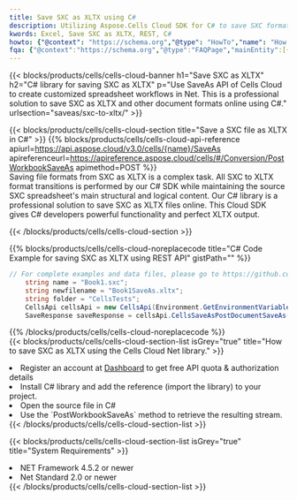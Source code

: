 ```yaml
---
title: Save SXC as XLTX using C# 
description: Utilizing Aspose.Cells Cloud SDK for C# to save SXC format file as XLTX format file. 
kwords: Excel, Save SXC as XLTX, REST, C#
howto: {"@context": "https://schema.org","@type": "HowTo","name": "How to save SXC as XLTX using the Cells Cloud Net library.","description": "How to save SXC as XLTX using the Cells Cloud Net library.","image": {"@type": "ImageObject"},"url": "/net/saveas/sxc-to-xltx/","step": [{ "@type": "HowToStep","name": "How to save SXC as XLTX using the Cells Cloud Net library. step 1", "image": {"@type": "ImageObject",},"url": "/net/saveas/sxc-to-xltx/","text": "Register an account at <a href='https://dashboard.aspose.cloud/'>Dashboard</a> to get free API quota & authorization details",},{ "@type": "HowToStep","name": "How to save SXC as XLTX using the Cells Cloud Net library. step 1", "image": {"@type": "ImageObject",},"url": "/net/saveas/sxc-to-xltx/","text": "Install C# library and add the reference (import the library) to your project.",},{ "@type": "HowToStep","name": "How to save SXC as XLTX using the Cells Cloud Net library. step 1", "image": {"@type": "ImageObject",},"url": "/net/saveas/sxc-to-xltx/","text": "Open the source file in C#",},{ "@type": "HowToStep","name": "How to save SXC as XLTX using the Cells Cloud Net library. step 1", "image": {"@type": "ImageObject",},"url": "/net/saveas/sxc-to-xltx/","text": "Use the `PostWorkbookSaveAs` method to retrieve the resulting stream.",}, ],"supply": {"@type": "HowToSupply","name": "document"},"tool": [{"@type": "HowToTool","name": "Visual Studio, Visual Studio Code, Rider"},{"@type": "HowToTool","name": "Aspose Cells"}],"totalTime": "PT6M"}
fqa: {"@context":"https://schema.org","@type":"FAQPage","mainEntity":[{"@type":"Question","name":"Why save file as other formats file in C# using REST API?","acceptedAnswer":{"@type":"Answer","text":"Documents are encoded in many ways, and some files may be incompatible with the software you use. To open and read such files, just save them as appropriate file formats.<br/><ol><li>Install .NET SDK and add the reference (import the library) to your project.</li><li>Open the source file in C# using REST API.</li><li>Call the PostWorkbookSaveAsRequest() method, passing an output filename with required extension.</li><li>Get the result of save as a separate file.</li></ol>"}},{"@type":"Question","name":"What file formats can I save as with your C# library?","acceptedAnswer":{"@type":"Answer","text":"We support a variety of file formats for conversion using .NET library, including XLSX, Excel, xls , PDF, CSV, HTML, Markdown, XML, PNG, JPG, TIFF, Json, TXT and many more."}},{"@type":"Question","name":"What is the maximum allowed file size for conversion using this .NET library?","acceptedAnswer":{"@type":"Answer","text":"There are no file size limits for format conversions using .NET library."}}]}
---
```



{{< blocks/products/cells/cells-cloud-banner h1="Save SXC as XLTX" h2="C# library for saving SXC as XLTX" p="Use SaveAs API of Cells Cloud to create customized spreadsheet workflows in Net. This is a professional solution to save SXC as XLTX and other document formats online using C#." urlsection="saveas/sxc-to-xltx/" >}}

{{< blocks/products/cells/cells-cloud-section  title="Save a SXC file as XLTX in C#" >}}
{{% blocks/products/cells/cells-cloud-api-reference  apiurl=https://api.aspose.cloud/v3.0/cells/{name}/SaveAs  apireferenceurl=https://apireference.aspose.cloud/cells/#/Conversion/PostWorkbookSaveAs  apimethod=POST %}}
<br/>
Saving file formats from SXC as XLTX is a complex task. All SXC to XLTX format transitions is performed by our C# SDK while maintaining the source SXC spreadsheet's main structural and logical content. Our C# library is a professional solution to save SXC as XLTX files online. This Cloud SDK gives C# developers powerful functionality and perfect XLTX output.

{{< /blocks/products/cells/cells-cloud-section >}}

{{% blocks/products/cells/cells-cloud-noreplacecode title="C# Code Example for saving SXC as XLTX using REST API" gistPath="" %}}
  
```cs
// For complete examples and data files, please go to https://github.com/aspose-cells-cloud/aspose-cells-cloud-dotnet/
    string name = "Book1.sxc";
    string newfilename = "Book1SaveAs.xltx";
    string folder = "CellsTests";
    CellsApi cellsApi = new CellsApi(Environment.GetEnvironmentVariable("ProductClientId"), Environment.GetEnvironmentVariable("ProductClientSecret"));
    SaveResponse saveResponse = cellsApi.CellsSaveAsPostDocumentSaveAs(name, null, newfilename, null,null,folder);
```
  
{{% /blocks/products/cells/cells-cloud-noreplacecode  %}}
<br/>
{{< blocks/products/cells/cells-cloud-section-list isGrey="true"  title="How to save SXC as XLTX using the Cells Cloud Net library." >}}
<li>Register an account at <a href="https://dashboard.aspose.cloud/">Dashboard</a> to get free API quota & authorization details</li>
<li>Install C# library and add the reference (import the library) to your project.</li>
<li>Open the source file in C#</li>
<li>Use the `PostWorkbookSaveAs` method to retrieve the resulting stream.</li>
{{< /blocks/products/cells/cells-cloud-section-list >}}

{{< blocks/products/cells/cells-cloud-section-list isGrey="true"  title="System Requirements" >}}
<li>NET Framework 4.5.2 or newer</li>
<li>Net Standard 2.0 or newer</li>
{{< /blocks/products/cells/cells-cloud-section-list >}}
